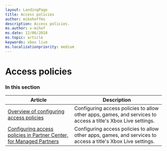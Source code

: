 ```yaml
---
layout: LandingPage
title: Access policies
author: mikehoffms
description: Access policies.
ms.author: v-mihof
ms.date: 12/06/2018
ms.topic: article
keywords: xbox live
ms.localizationpriority: medium
---
```


# Access policies


### In this section

| Article | Description |
|---------|-------------|
| [Overview of configuring access policies](access-policies-overview.md) | Configuring access policies to allow other apps, games, and services to access a title's Xbox Live settings. |
| [Configuring access policies in Partner Center, for Managed Partners](../../../configure-xbl/dev-center/access-policies-udc.md) | Configuring access policies to allow other apps, games, and services to access a title's Xbox Live settings. |
